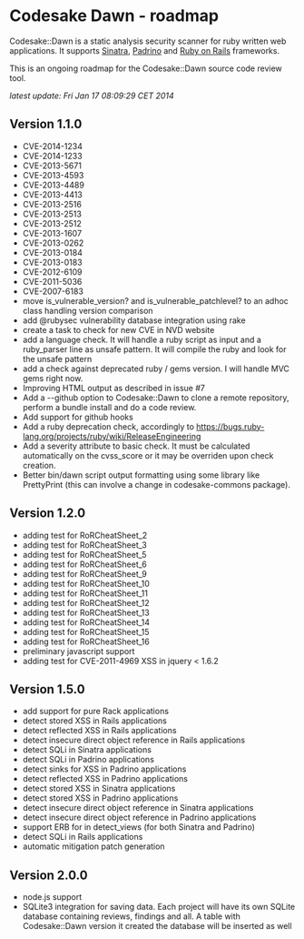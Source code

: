 # Codesake Dawn - roadmap

Codesake::Dawn is a static analysis security scanner for ruby written web applications.
It supports [Sinatra](http://www.sinatrarb.com),
[Padrino](http://www.padrinorb.com) and [Ruby on Rails](http://rubyonrails.org)
frameworks. 

This is an ongoing roadmap for the Codesake::Dawn source code review tool.

_latest update: Fri Jan 17 08:09:29 CET 2014_

## Version 1.1.0

* CVE-2014-1234
* CVE-2014-1233
* CVE-2013-5671
* CVE-2013-4593
* CVE-2013-4489
* CVE-2013-4413
* CVE-2013-2516
* CVE-2013-2513
* CVE-2013-2512
* CVE-2013-1607
* CVE-2013-0262
* CVE-2013-0184
* CVE-2013-0183
* CVE-2012-6109
* CVE-2011-5036
* CVE-2007-6183
* move is\_vulnerable\_version? and is\_vulnerable\_patchlevel? to an adhoc
  class handling version comparison
* add @rubysec vulnerability database integration using rake
* create a task to check for new CVE in NVD website
* add a language check. It will handle a ruby script as input and a
  ruby\_parser line as unsafe pattern. It will compile the ruby and look for
  the unsafe pattern
* add a check against deprecated ruby / gems version. I will handle MVC gems
  right now.
* Improving HTML output as described in issue #7
* Add a --github option to Codesake::Dawn to clone a remote repository, perform
  a bundle install and do a code review.
* Add support for github hooks
* Add a ruby deprecation check, accordingly to https://bugs.ruby-lang.org/projects/ruby/wiki/ReleaseEngineering
* Add a severity attribute to basic check. It must be calculated automatically
  on the cvss_score or it may be overriden upon check creation.
* Better bin/dawn script output formatting using some library like PrettyPrint
  (this can involve a change in codesake-commons package).

## Version 1.2.0

* adding test for RoRCheatSheet\_2
* adding test for RoRCheatSheet\_3
* adding test for RoRCheatSheet\_5
* adding test for RoRCheatSheet\_6
* adding test for RoRCheatSheet\_9
* adding test for RoRCheatSheet\_10
* adding test for RoRCheatSheet\_11
* adding test for RoRCheatSheet\_12
* adding test for RoRCheatSheet\_13
* adding test for RoRCheatSheet\_14
* adding test for RoRCheatSheet\_15
* adding test for RoRCheatSheet\_16
* preliminary javascript support
* adding test for CVE-2011-4969  XSS in jquery < 1.6.2 

## Version 1.5.0

* add support for pure Rack applications
* detect stored XSS in Rails applications
* detect reflected XSS in Rails applications
* detect insecure direct object reference in Rails applications
* detect SQLi in Sinatra applications
* detect SQLi in Padrino applications
* detect sinks for XSS in Padrino applications
* detect reflected XSS in Padrino applications
* detect stored XSS in Sinatra applications
* detect stored XSS in Padrino applications
* detect insecure direct object reference in Sinatra applications
* detect insecure direct object reference in Padrino applications
* support ERB for in detect\_views (for both Sinatra and Padrino)
* detect SQLi in Rails applications
* automatic mitigation patch generation 


## Version 2.0.0
* node.js support
* SQLite3 integration for saving data. Each project will have its own SQLite
  database containing reviews, findings and all. A table with Codesake::Dawn version it
  created the database will be inserted as well
